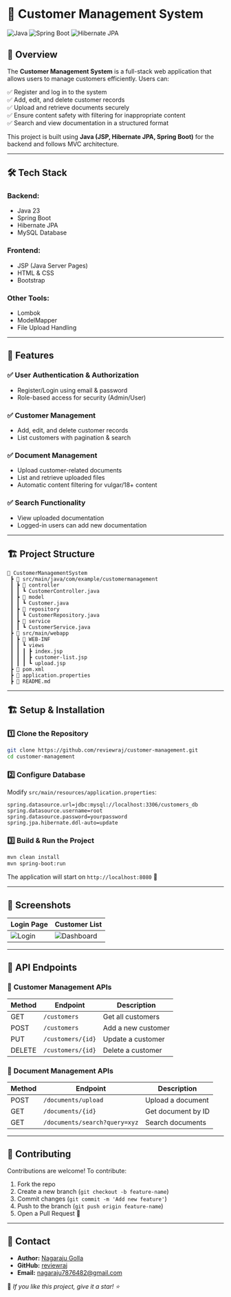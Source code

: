 # 📌 Customer Management System

![Java](https://img.shields.io/badge/Java-23-blue) ![Spring Boot](https://img.shields.io/badge/Spring%20Boot-3.2.1-green) ![Hibernate JPA](https://img.shields.io/badge/Hibernate%20JPA-6.6.7-yellow)

## 🚀 Overview
The **Customer Management System** is a full-stack web application that allows users to manage customers efficiently. Users can:

✅ Register and log in to the system  
✅ Add, edit, and delete customer records  
✅ Upload and retrieve documents securely  
✅ Ensure content safety with filtering for inappropriate content  
✅ Search and view documentation in a structured format  

This project is built using **Java (JSP, Hibernate JPA, Spring Boot)** for the backend and follows MVC architecture.

---

## 🛠️ Tech Stack
### **Backend:**
- Java 23
- Spring Boot
- Hibernate JPA
- MySQL Database

### **Frontend:**
- JSP (Java Server Pages)
- HTML & CSS
- Bootstrap

### **Other Tools:**
- Lombok
- ModelMapper
- File Upload Handling

---

## 📌 Features
### ✅ User Authentication & Authorization
- Register/Login using email & password
- Role-based access for security (Admin/User)

### ✅ Customer Management
- Add, edit, and delete customer records
- List customers with pagination & search

### ✅ Document Management
- Upload customer-related documents
- List and retrieve uploaded files
- Automatic content filtering for vulgar/18+ content

### ✅ Search Functionality
- View uploaded documentation
- Logged-in users can add new documentation

---

## 🏗️ Project Structure
```
📂 CustomerManagementSystem
 ┣ 📂 src/main/java/com/example/customermanagement
 ┃ ┣ 📂 controller
 ┃ ┃ ┗ CustomerController.java
 ┃ ┣ 📂 model
 ┃ ┃ ┗ Customer.java
 ┃ ┣ 📂 repository
 ┃ ┃ ┗ CustomerRepository.java
 ┃ ┣ 📂 service
 ┃ ┃ ┗ CustomerService.java
 ┣ 📂 src/main/webapp
 ┃ ┣ 📂 WEB-INF
 ┃ ┃ ┗ views
 ┃ ┃ ┃ ┣ index.jsp
 ┃ ┃ ┃ ┣ customer-list.jsp
 ┃ ┃ ┃ ┗ upload.jsp
 ┣ 📄 pom.xml
 ┣ 📄 application.properties
 ┣ 📄 README.md
```

---

## 🏗️ Setup & Installation
### **1️⃣ Clone the Repository**
```sh
git clone https://github.com/reviewraj/customer-management.git
cd customer-management
```

### **2️⃣ Configure Database**
Modify `src/main/resources/application.properties`:
```properties
spring.datasource.url=jdbc:mysql://localhost:3306/customers_db
spring.datasource.username=root
spring.datasource.password=yourpassword
spring.jpa.hibernate.ddl-auto=update
```

### **3️⃣ Build & Run the Project**
```sh
mvn clean install
mvn spring-boot:run
```
The application will start on `http://localhost:8080` 🚀

---

## 📸 Screenshots
| Login Page  | Customer List  |
|------------|--------------|
| ![Login](https://via.placeholder.com/400) | ![Dashboard](https://via.placeholder.com/400) |

---

## 📜 API Endpoints
### 🔹 **Customer Management APIs**
| Method | Endpoint                | Description          |
|--------|-------------------------|----------------------|
| GET    | `/customers`            | Get all customers   |
| POST   | `/customers`            | Add a new customer  |
| PUT    | `/customers/{id}`       | Update a customer   |
| DELETE | `/customers/{id}`       | Delete a customer   |

### 🔹 **Document Management APIs**
| Method | Endpoint                    | Description                     |
|--------|------------------------------|---------------------------------|
| POST   | `/documents/upload`          | Upload a document              |
| GET    | `/documents/{id}`            | Get document by ID             |
| GET    | `/documents/search?query=xyz` | Search documents               |

---

## 🤝 Contributing
Contributions are welcome! To contribute:
1. Fork the repo
2. Create a new branch (`git checkout -b feature-name`)
3. Commit changes (`git commit -m 'Add new feature'`)
4. Push to the branch (`git push origin feature-name`)
5. Open a Pull Request 🎉

---

## 📧 Contact
- **Author:** [Nagaraju Golla](https://www.linkedin.com/in/nagaraju-golla-334793188/)
- **GitHub:** [reviewraj](https://github.com/reviewraj/)
- **Email:** nagaraju7876482@gmail.com

🌟 *If you like this project, give it a star! ⭐*
